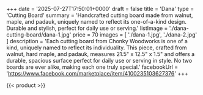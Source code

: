 +++
date = '2025-07-27T17:50:01+0000'
draft = false
title = 'Dana'
type = 'Cutting Board'
summary = 'Handcrafted cutting board made from walnut, maple, and padauk, uniquely named to reflect its one-of-a-kind design. Durable and stylish, perfect for daily use or serving.'
listImage = './dana-cutting-board/dana-1.jpg'
price = 70
images = [
    './dana-1.jpg',
    './dana-2.jpg'
]
description = 'Each cutting board from Chonky Woodworks is one of a kind, uniquely named to reflect its individuality. This piece, crafted from walnut, hard maple, and padauk, measures 21.5" x 12.5" x 1.5" and offers a durable, spacious surface perfect for daily use or serving in style. No two boards are ever alike, making each one truly special.'
facebookUrl = 'https://www.facebook.com/marketplace/item/4100235103627376'
+++

{{< product >}}